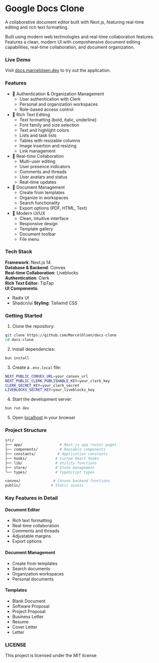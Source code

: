 # Google Docs Clone

A collaborative document editor built with Next.js, featuring real-time editing and rich text formatting.

Built using modern web technologies and real-time collaboration features. Features a clean, modern UI with comprehensive document editing capabilities, real-time collaboration, and document organization.

### Live Demo

Visit [docs.marcelolsen.dev](https://docs.marcelolsen.dev) to try out the application.

### Features

- 🔐 Authentication & Organization Management
  - User authentication with Clerk
  - Personal and organization workspaces
  - Role-based access control
- 📝 Rich Text Editing
  - Text formatting (bold, italic, underline)
  - Font family and size selection
  - Text and highlight colors
  - Lists and task lists
  - Tables with resizable columns
  - Image insertion and resizing
  - Link management
- 👥 Real-time Collaboration
  - Multi-user editing
  - User presence indicators
  - Comments and threads
  - User avatars and status
  - Real-time updates
- 📄 Document Management
  - Create from templates
  - Organize in workspaces
  - Search functionality
  - Export options (PDF, HTML, Text)
- 🎨 Modern UI/UX
  - Clean, intuitive interface
  - Responsive design
  - Template gallery
  - Document toolbar
  - File menu

### Tech Stack

**Framework**: Next.js 14 \
**Database & Backend**: Convex \
**Real-time Collaboration**: Liveblocks \
**Authentication**: Clerk \
**Rich Text Editor**: TipTap \
**UI Components**:
- Radix UI
- Shadcn/ui
**Styling**: Tailwind CSS

### Getting Started

1. Clone the repository:

```bash
git clone https://github.com/MarcelOlsen/docs-clone
cd docs-clone
```

2. Install dependencies:

```bash
bun install
```

3. Create a `.env.local` file:

```bash
NEXT_PUBLIC_CONVEX_URL=your_convex_url
NEXT_PUBLIC_CLERK_PUBLISHABLE_KEY=your_clerk_key
CLERK_SECRET_KEY=your_clerk_secret
LIVEBLOCKS_SECRET_KEY=your_liveblocks_key
```

4. Start the development server:

```bash
bun run dev
```

5. Open [localhost](http://localhost:3000) in your browser

### Project Structure

```bash
src/
├── app/                 # Next.js app router pages
├── components/          # Reusable components
├── constants/          # Application constants
├── hooks/             # Custom React hooks
├── lib/               # Utility functions
├── store/             # State management
└── types/             # TypeScript types

convex/               # Convex backend functions
public/              # Static assets
```

### Key Features in Detail

#### Document Editor

- Rich text formatting
- Real-time collaboration
- Comments and threads
- Adjustable margins
- Export options

#### Document Management

- Create from templates
- Search documents
- Organization workspaces
- Personal documents

#### Templates

- Blank Document
- Software Proposal
- Project Proposal
- Business Letter
- Resume
- Cover Letter
- Letter

### LICENSE

This project is licensed under the MIT license

